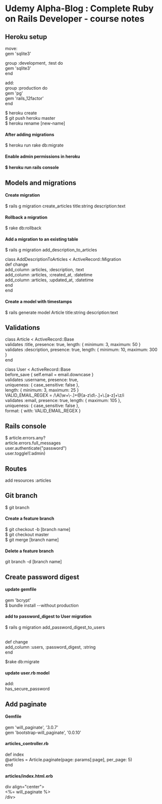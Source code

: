 <h1>Udemy Alpha-Blog : Complete Ruby on Rails Developer - course notes</h1>

<h2>Heroku setup</h2>

<p>move:<br>
gem 'sqlite3'</p>

<p>group :development, :test do<br>
gem 'sqlite3'<br>
end</p>

<p>add:<br>
group :production do<br>
  gem 'pg'<br>
  gem 'rails_12factor'<br>
end</p>

<p>$ heroku create<br>
$ git push heroku master<br>
$ heroku rename [new-name]</p>

<h4>After adding migrations</h4>
<p>$ heroku run rake db:migrate</p>

<h4>Enable admin permissions in heroku<h4>
<p>$ heroku run rails console<br>

<h2>Models and migrations</h2>

<h4>Create migration</h4>
<p>$ rails g migration create_articles title:string description:text</p>

<h4>Rollback a migration</h4>
<p>$ rake db:rollback</p>

<h4>Add a migration to an existing table</h4>
<p>$ rails g migration add_description_to_articles</p>
<p>class AddDescriptionToArticles < ActiveRecord::Migration<br>
  def change<br>
    add_column :articles, :description, :text<br>
    add_column :articles, :created_at, :datetime<br>
    add_column :articles, :updated_at, :datetime<br>
  end<br>
end</p>

<h4>Create a model with timestamps</h4>
<p>$ rails generate model Article title:string description:text</p>

<h2>Validations</h2>
<p>class Article < ActiveRecord::Base<br>
  validates :title, presence: true, length: { minimum: 3, maximum: 50 }<br>
  validates :description, presence: true, length: { minimum: 10, maximum: 300 }<br>
end</p>

<p>class User < ActiveRecord::Base<br>
before_save { self.email = email.downcase }</br>
validates :username, presence: true,</br>
          uniqueness: { case_sensitive: false },</br>
          length: { minimum: 3, maximum: 25 }</br>
VALID_EMAIL_REGEX = /\A[\w+\-.]+@[a-z\d\-.]+\.[a-z]+\z/i</br>
validates :email, presence: true, length: { maximum: 105 },</br>
          uniqueness: { case_sensitive: false },</br>
          format: { with: VALID_EMAIL_REGEX }</p>

<h2>Rails console</h2>
<p>$ article.errors.any?<br>
article.errors.full_messages<br>
user.authenticate("password")<br>
user.toggle!(:admin)</p>

 <h2>Routes</h2>
 <p>add resources :articles</p>

<h2>Git branch</h2>
<p>$ git branch<p>

<h4>Create a feature branch</h4>
<p>$ git checkout -b [branch name]<br>
$ git checkout master<br>
$ git merge [branch name]</p>

<h4>Delete a feature branch</h4>
<p>git branch -d [branch name]</p>

<h2>Create password digest</h2>

<h4>update gemfile</h4>

<p>gem 'bcrypt'<br>
$ bundle install --without production</p>

<h4>add to password_digest to User migration</h4>

<p>$ rails g migration add_password_digest_to_users<br><br>

def change<br>
  add_column :users, :password_digest, :string<br>
end<br>

$rake db:migrate</p>

<h4>update user.rb model</h4>

<p>add:<br>
 has_secure_password</p>

 <h2>Add paginate</h2>

 <h4>Gemfile</h4>

 <p>gem 'will_paginate', '3.0.7'<br>
 gem 'bootstrap-will_paginate', '0.0.10'</p>

<h4>articles_controller.rb</h4>

<p>def index<br>
    @articles = Article.paginate(page: params[:page], per_page: 5)<br>
end</p>

<h4>articles/index.html.erb</h4>

div align="center"><br>
  <%= will_paginate %><br>
/div>
